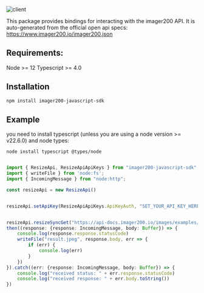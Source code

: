![client](https://www.imager200.io/assets/images/main-logo-compressed.png)


This package provides bindings for interacting with the imager200 API. It is auto-generated from the official open api specs: https://www.imager200.io/imager200.json

## Requirements:

Node >= 12
Typescript >= 4.0

## Installation

```sh
npm install imager200-javascript-sdk
```

## Example

you need to install typescript (unless you are using a node version >= v22.6.0) and node types:

```
node install typescript @types/node
```

```typescript

import { ResizeApi, ResizeApiApiKeys } from "imager200-javascript-sdk";
import { writeFile } from 'node:fs';
import { IncomingMessage } from "node:http";

const resizeApi = new ResizeApi()


resizeApi.setApiKey(ResizeApiApiKeys.ApiKeyAuth, "SET_YOUR_API_KEY_HERE")


resizeApi.resizeSyncGet("https://api-docs.imager200.io/images/examples/jpeg_image.jpg", 120, 130, "linear").
then((response: {response: IncomingMessage, body: Buffer}) => {
    console.log(response.response.statusCode)
    writeFile("result.jpeg", response.body, err => {
        if (err) {
            console.log(err)
        }
    })
}).catch((err: {response: IncomingMessage, body: Buffer}) => {
    console.log("received status: " + err.response.statusCode)
    console.log("received response: " + err.body.toString())
})

```


